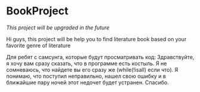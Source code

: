 # BookProject
*This project will be upgraded in the future*

Hi guys, this project will be help you to find literature book based on your favorite genre of literature

Для ребят с самсунга, которые будут просматривать код:
  Здравствуйте, я хочу вам сразу сказать, что в программе есть костыль. Я не сомневаюсь, что найдете вы его сразу же (while(!isall) если что). Я понимаю, что поступил неправильно, нашел свою ошибку и в ближайшие пару ночей этот недочет будет устранен. Спасибо.
